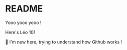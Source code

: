 # README

Yooo yooo yooo ! 

Here's Léo 101

💪 I'm new here, trying to understand how Github works !
